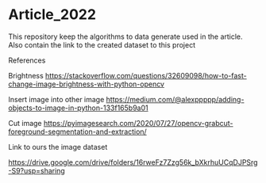 # Article_2022
This repository keep the algorithms to data generate used in the article. Also contain the link to the created dataset  to this project

References

Brightness
    https://stackoverflow.com/questions/32609098/how-to-fast-change-image-brightness-with-python-opencv

Insert image into other image
    https://medium.com/@alexppppp/adding-objects-to-image-in-python-133f165b9a01

Cut image
    https://pyimagesearch.com/2020/07/27/opencv-grabcut-foreground-segmentation-and-extraction/
    
Link to ours the image dataset

https://drive.google.com/drive/folders/16rweFz7Zzg56k_bXkrhuUCqDJPSrg-S9?usp=sharing


